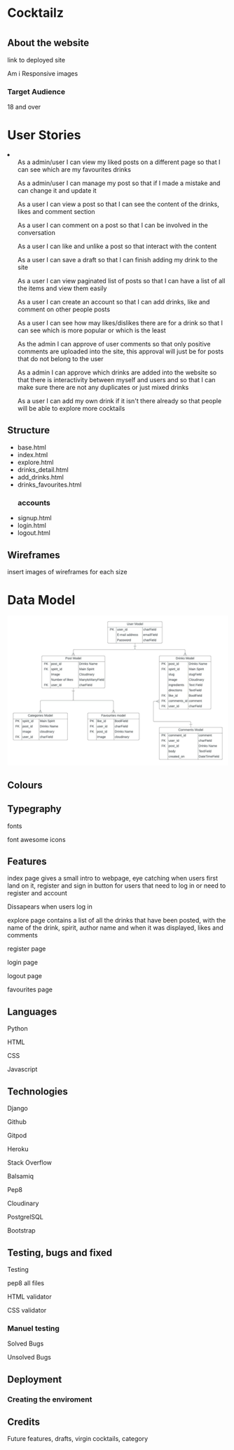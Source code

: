 <h1>Cocktailz<h1>
<h2>About the website</h2>

<p>link to deployed site</p>
<p>Am i Responsive images</p>
<h3>Target Audience</h3>
<p>18 and over


<h1>User Stories</h1>

<li>
    <ul>As a admin/user I can view my liked posts on a different page so that I can see which are my favourites drinks</ul>
    <ul>As a admin/user I can manage my post so that if I made a mistake and can change it and update it</ul>
    <ul>As a user I can view a post so that I can see the content of the drinks, likes and comment section</ul>
    <ul>As a user I can comment on a post so that I can be involved in the conversation</ul>
    <ul>As a user I can like and unlike a post so that interact with the content</ul>
    <ul>As a user I can save a draft so that I can finish adding my drink to the site</ul>
    <ul>As a user I can view paginated list of posts so that I can have a list of all the items and view them easily</ul>
    <ul>As a user I can create an account so that I can add drinks, like and comment on other people posts</ul>
    <ul>As a user I can see how may likes/dislikes there are for a drink so that I can see which is more popular or which is the least</ul>
    <ul>As the admin I can approve of user comments so that only positive comments are uploaded into the site, this approval will just be for posts that do not belong to the user</ul>
    <ul>As a admin I can approve which drinks are added into the website so that there is interactivity between myself and users and so that I can make sure there are not any duplicates or just mixed drinks</ul>
    <ul>As a user I can add my own drink if it isn't there already so that people will be able to explore more cocktails</ul>
    <ul></ul>
</li>

<h2>Structure</h2>
<ul>
    <li>base.html</li>
    <li>index.html</li>
    <li>explore.html</li>
    <li>drinks_detail.html</li>
    <li>add_drinks.html</li>
    <li>drinks_favourites.html</li>
    <h3>accounts</h3>
    <li>signup.html</li>
    <li>login.html</li>
    <li>logout.html</li>
</ul>


<h2>Wireframes</h2>
<p>insert images of wireframes for each size</p>
<h1>Data Model</h1>

![Entity Relationship Diagram for Project](media/ERD_for_PP4.jpeg)

<h2>Colours</h2>

<h2>Typegraphy</h2>
<p>fonts</p>
<p>font awesome icons</p>

<h2>Features</h2>
<p>index page gives a small intro to webpage, eye catching when users first land on it, register and sign in button for users that need to log in or need to register and account</p>
<p>Dissapears when users log in</p>
<p>explore page contains a list of all the drinks that have been posted, with the name of the drink, spirit, author name and when it was displayed, likes and comments</p>
<p>register page</p>
<p>login page</p>
<p>logout page</p>
<p>favourites page</p>

<h2>Languages</h2>
<p>Python</p>
<p>HTML</p>
<p>CSS</p>
<p>Javascript</p>

<h2>Technologies</h2>
<p>Django</p>
<p>Github</p>
<p>Gitpod</p>
<p>Heroku</p>
<p>Stack Overflow</p>
<p>Balsamiq</p>
<p>Pep8</p>
<p>Cloudinary</p>
<p>PostgrelSQL</p>
<p>Bootstrap</p>

<h2>Testing, bugs and fixed</h2>
<p>Testing</p>
<p>pep8 all files</p>
<p>HTML validator</p>
<p>CSS validator</p>
<h3>Manuel testing</h3>

<p>Solved Bugs</p>
<p>Unsolved Bugs</p>


<h2>Deployment</h2>

<h3>Creating the enviroment</h3>

<h2>Credits</h2>

<p>Future features, drafts, virgin cocktails, category</p>